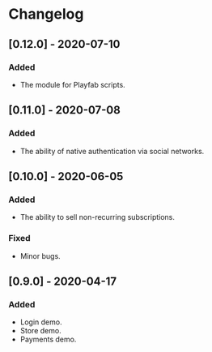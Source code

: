 # Changelog

## [0.12.0] - 2020-07-10

### Added

- The module for Playfab scripts.


## [0.11.0] - 2020-07-08

### Added

- The ability of native authentication via social networks.


## [0.10.0] - 2020-06-05

### Added

- The ability to sell non-recurring subscriptions.

### Fixed

- Minor bugs.


## [0.9.0] - 2020-04-17

### Added

- Login demo.
- Store demo.
- Payments demo.
